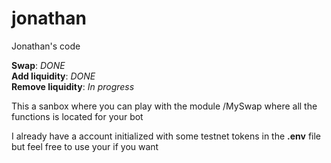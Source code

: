 # jonathan
Jonathan's code

**Swap**: *DONE*  
**Add liquidity**: *DONE*  
**Remove liquidity**: *In progress*


This a sanbox where you can play with the module /MySwap where all the functions is located for your bot

I already have a account initialized with some testnet tokens in the **.env** file but feel free to use your if you want